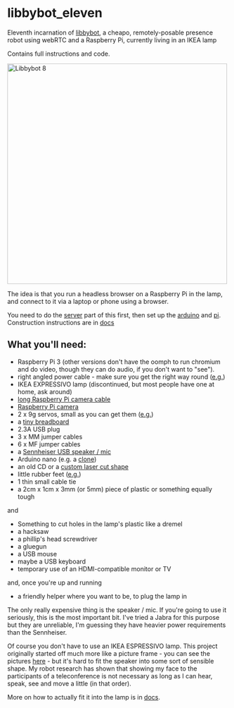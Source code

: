 # libbybot_eleven

Eleventh incarnation of 
[libbybot](https://planb.nicecupoftea.org/2017/03/03/libbybot-presence-with-chromium-51-raspberry-pi-and-rtcmulticonnection-for-webrtc/), 
a cheapo, remotely-posable presence robot using webRTC and a Raspberry Pi, 
currently living in an IKEA lamp

Contains full instructions and code.

<img src="https://farm4.staticflickr.com/3936/33471118606_f3867f28b7_k.jpg" 
width="500" alt="Libbybot 8"/>

The idea is that you run a headless browser on a Raspberry Pi in the lamp, 
and connect to it via a laptop or phone using a browser.

You need to do the [server](/server) part of this first, then set up the 
[arduino](/arduino) and [pi](/pi). Construction instructions are in 
[docs](docs/)

## What you'll need:

 * Raspberry Pi 3 (other versions don't have the oomph to run chromium and do video, though they can do audio, if you don't want to "see").
 * right angled power cable - make sure you get the right way round ([e.g.](http://www.ebay.co.uk/itm/2m-USB-2-0-A-To-RIGHT-ANGLE-MICRO-B-Data-Charging-Cable-Lead-007244/191324559571))
 * IKEA EXPRESSIVO lamp (discontinued, but most people have one at home, ask around)
 * [long Raspberry Pi camera cable](https://shop.pimoroni.com/products/raspberry-pi-camera-cable)
 * [Raspberry Pi camera](https://shop.pimoroni.com/products/raspberry-pi-camera-module-v2-1-with-mount)
 * 2 x 9g servos, small as you can get them ([e.g.](http://www.ebay.co.uk/itm/Mini-SG90-SG-90-Gear-9g-Micro-Servo-For-RC-Airplane-Helicopter-Car-Boat-Arduino/252297215595))
 * a [tiny breadboard](https://shop.pimoroni.com/products/colourful-mini-breadboard)
 * 2.3A USB plug
 * 3 x MM jumper cables
 * 6 x MF jumper cables 
 * a [Sennheiser USB speaker / mic](http://www.exteradirect.co.uk/product/sennheiser/sp20-portable-speakerphone-usb-&-3.5mm/3258/)
 * Arduino nano (e.g. a [clone](http://www.ebay.co.uk/itm/Mini-USB-Nano-V3-0-ATmega328P-CH340-5V-16MHz-SOLDERED-HEADS-Arduino-UK-/262738901345))
 * an old CD or a [custom laser cut shape](docs/laser_cut_base)
 * little rubber feet ([e.g.](https://www.amazon.co.uk/Domed-Rubber-Buffers-Kitchen-Doors/dp/6040143746/ref=sr_1_1))
 * 1 thin small cable tie
 * a 2cm x 1cm x 3mm (or 5mm) piece of plastic or something equally tough

and

 * Something to cut holes in the lamp's plastic like a dremel
 * a hacksaw
 * a phillip's head screwdriver
 * a gluegun
 * a USB mouse
 * maybe a USB keyboard
 * temporary use of an HDMI-compatible monitor or TV

and, once you're up and running

 * a friendly helper where you want to be, to plug the lamp in

The only really expensive thing is the speaker / mic. If you're going to 
use it seriously, this is the most important bit. I've tried a Jabra for 
this purpose but they are unreliable, I'm guessing they have heavier power 
requirements than the Sennheiser.

Of course you don't have to use an IKEA ESPRESSIVO lamp. This project 
originally started off much more like a picture frame - you can see the 
pictures 
[here](https://www.flickr.com/photos/nicecupoftea/albums/72157677391353664) - 
but it's hard to fit the speaker into some sort of sensible shape. My 
robot research has shown that showing my face to the participants of a 
teleconference is not necessary as long as I can hear, speak, see and move 
a little (in that order).

More on how to actually fit it into the lamp is in [docs](docs/).
